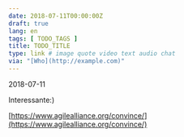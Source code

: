 ```yaml
---
date: 2018-07-11T00:00:00Z
draft: true
lang: en
tags: [ TODO_TAGS ]
title: TODO_TITLE
type: link # image quote video text audio chat
via: "[Who](http://example.com)"
---
```



2018-07-11

Interessante:)

[https://www.agilealliance.org/convince/](https://www.agilealliance.org/convince/)

